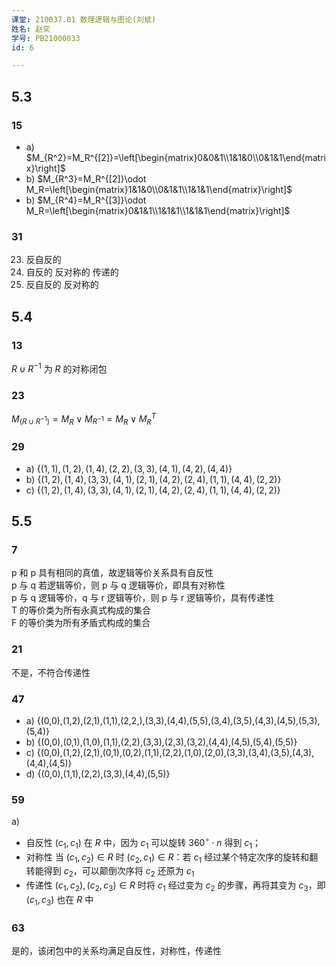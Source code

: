 ```yaml
---
课堂: 210037.01 数理逻辑与图论(刘斌)  
姓名: 赵奕  
学号: PB21000033  
id: 6

---
```

## 5.3
### 15
- a) $M_{R^2}=M_R^{[2]}=\left[\begin{matrix}0&0&1\\1&1&0\\0&1&1\end{matrix}\right]$
- b) $M_{R^3}=M_R^{[2]}\odot M_R=\left[\begin{matrix}1&1&0\\0&1&1\\1&1&1\end{matrix}\right]$
- b) $M_{R^4}=M_R^{[3]}\odot M_R=\left[\begin{matrix}0&1&1\\1&1&1\\1&1&1\end{matrix}\right]$

### 31
23. 反自反的
24. 自反的 反对称的 传递的
25. 反自反的 反对称的

## 5.4
### 13
$R\cup R^{-1}$ 为 $R$ 的对称闭包

### 23
$M_{(R\cup R^{-1})}=M_R\lor M_{R^{-1}}=M_R\lor M_{R}^{T}$

### 29
- a) $\{(1,1),(1,2),(1,4),(2,2),(3,3),(4,1),(4,2),(4,4)\}$
- b) $\{(1,2),(1,4),(3,3),(4,1),(2,1),(4,2),(2,4),(1,1),(4,4),(2,2)\}$
- c) $\{(1,2),(1,4),(3,3),(4,1),(2,1),(4,2),(2,4),(1,1),(4,4),(2,2)\}$

## 5.5
### 7
p 和 p 具有相同的真值，故逻辑等价关系具有自反性  
p 与 q 若逻辑等价，则 p 与 q 逻辑等价，即具有对称性  
p 与 q 逻辑等价，q 与 r 逻辑等价，则 p 与 r 逻辑等价，具有传递性  
T 的等价类为所有永真式构成的集合  
F 的等价类为所有矛盾式构成的集合

### 21
不是，不符合传递性

### 47
- a) {(0,0),(1,2),(2,1),(1,1),(2,2,),(3,3),(4,4),(5,5),(3,4),(3,5),(4,3),(4,5),(5,3),(5,4)}
- b) {(0,0),(0,1),(1,0),(1,1),(2,2),(3,3),(2,3),(3,2),(4,4),(4,5),(5,4),(5,5)}
- c) {(0,0),(1,2),(2,1),(0,1),(0,2),(1,1),(2,2),(1,0),(2,0),(3,3),(3,4),(3,5),(4,3),(4,4),(4,5)}
- d) {(0,0),(1,1),(2,2),(3,3),(4,4),(5,5)}

### 59
a) 
- 自反性 $(c_1,c_1)$ 在 $R$ 中，因为 $c_1$ 可以旋转 $360^\circ\cdot n$ 得到 $c_1$；  
- 对称性 当 $(c_1,c_2)\in R$ 时 $(c_2,c_1)\in R$：若 $c_1$ 经过某个特定次序的旋转和翻转能得到 $c_2$，可以颠倒次序将 $c_2$ 还原为 $c_1$
- 传递性 $(c_1,c_2),(c_2,c_3)\in R$ 时将 $c_1$ 经过变为 $c_2$ 的步骤，再将其变为 $c_3$，即 $(c_1,c_3)$ 也在 $R$ 中
  
### 63
是的，该闭包中的关系均满足自反性，对称性，传递性